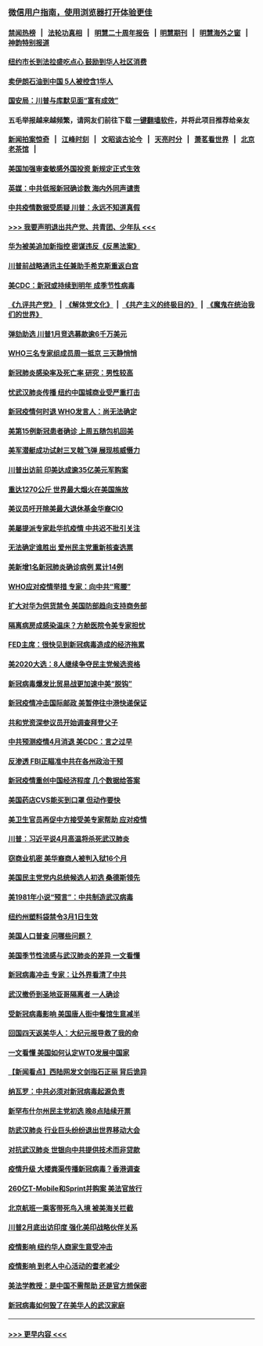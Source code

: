 ### [微信用户指南，使用浏览器打开体验更佳](https://github.com/gfw-breaker/banned-news1/blob/master/indexes/wechat-guide.md?t=0)
#### [禁闻热榜](热点新闻.md?t=0)  &nbsp;&nbsp;|&nbsp;&nbsp; [法轮功真相](https://github.com/gfw-breaker/truth/blob/master/README.md?t=0) &nbsp;&nbsp;|&nbsp;&nbsp; [明慧二十周年报告](https://github.com/gfw-breaker/mh-reports/blob/master/README.md?t=0) &nbsp;&nbsp;|&nbsp;&nbsp;[明慧期刊](https://github.com/gfw-breaker/mh-qikan) &nbsp;&nbsp;|&nbsp;&nbsp; [明慧海外之窗](https://github.com/gfw-breaker/mh-news/blob/master/README.md?t=0) &nbsp;&nbsp;|&nbsp;&nbsp; [神韵特别报道](https://github.com/gfw-breaker/mh-news/blob/master/shenyun.md?t=0)
#### [纽约市长到法拉盛吃点心  鼓励到华人社区消费](../pages/nsc412/n11868197.md?t=02142033) 
#### [卖伊朗石油到中国  5人被控含1华人](../pages/nsc412/n11867988.md?t=02142033) 
#### [国安局：川普与库默见面“富有成效”](../pages/nsc412/n11867976.md?t=02142033) 
#### 五毛举报越来越频繁，请网友们前往下载 [一键翻墙软件](https://github.com/gfw-breaker/ssr-accounts)，并将此项目推荐给亲友
#### [新闻拍案惊奇](https://github.com/gfw-breaker/banned-news1/blob/master/pages/link4.md) &nbsp;&nbsp;|&nbsp;&nbsp; [江峰时刻](https://github.com/gfw-breaker/banned-news1/blob/master/pages/link4.md) &nbsp;&nbsp;|&nbsp;&nbsp; [文昭谈古论今](https://github.com/gfw-breaker/banned-news1/blob/master/pages/link4.md) &nbsp;&nbsp;|&nbsp;&nbsp; [天亮时分](https://github.com/gfw-breaker/banned-news1/blob/master/pages/link4.md) &nbsp;&nbsp;|&nbsp;&nbsp; [萧茗看世界](https://github.com/gfw-breaker/banned-news1/blob/master/pages/link4.md) &nbsp;&nbsp;|&nbsp;&nbsp; [北京老茶馆](https://github.com/gfw-breaker/banned-news1/blob/master/pages/link4.md) &nbsp;&nbsp;|&nbsp;&nbsp; 
#### [美国加强审查敏感外国投资 新规定正式生效](../pages/nsc412/n11868041.md?t=02142033) 
#### [英媒：中共低报新冠确诊数 海内外同声谴责](../pages/nsc412/n11867421.md?t=02142033) 
#### [中共疫情数据受质疑 川普：永远不知道真假](../pages/nsc412/n11867195.md?t=02142033) 
#### [>>> 我要声明退出共产党、共青团、少年队 <<<](https://github.com/begood0513/goodnews/blob/master/quit/letter.md) 
#### [华为被美追加新指控 密谋违反《反黑法案》](../pages/nsc412/n11867191.md?t=02142033) 
#### [川普前战略通讯主任兼助手希克斯重返白宫](../pages/nsc412/n11867104.md?t=02142033) 
#### [美CDC：新冠或持续到明年 成季节性病毒](../pages/nsc412/n11867279.md?t=02142033) 
#### [《九评共产党》](https://github.com/begood0513/9ping.md/blob/master/README.md) &nbsp;|&nbsp; [《解体党文化》](../../../../jtdwh.md/blob/master/README.md)  &nbsp;|&nbsp; [《共产主义的终极目的》](../../../../gczydzjmd.md/blob/master/README.md) &nbsp;|&nbsp; [《魔鬼在统治我们的世界》](../../../../mgztzwmdsj.md/blob/master/README.md) 
#### [弹劾助选 川普1月竞选募款逾6千万美元](../pages/nsc412/n11866950.md?t=02142033) 
#### [WHO三名专家组成员周一抵京 三天静悄悄](../pages/nsc412/n11866947.md?t=02142033) 
#### [新冠肺炎感染率及死亡率 研究：男性较高](../pages/nsc412/n11866956.md?t=02142033) 
#### [忧武汉肺炎传播 纽约中国城商业受严重打击](../pages/nsc412/n11866902.md?t=02142033) 
#### [新冠疫情何时退 WHO发言人：尚无法确定](../pages/nsc412/n11866864.md?t=02142033) 
#### [美第15例新冠患者确诊 上周五随包机回美](../pages/nsc412/n11866852.md?t=02142033) 
#### [美军潜艇成功试射三叉戟飞弹 展现核威慑力](../pages/nsc412/n11866046.md?t=02142033) 
#### [川普出访前 印美达成逾35亿美元军购案](../pages/nsc412/n11865444.md?t=02142033) 
#### [重达1270公斤 世界最大烟火在美国施放](../pages/nsc412/n11865198.md?t=02142033) 
#### [美议员吁开除美最大退休基金华裔CIO](../pages/nsc412/n11865230.md?t=02142033) 
#### [美屡提派专家赴华抗疫情 中共迟不批引关注](../pages/nsc412/n11864719.md?t=02142033) 
#### [无法确定谁胜出 爱州民主党重新核查选票](../pages/nsc412/n11864830.md?t=02142033) 
#### [美新增1名新冠肺炎确诊病例 累计14例](../pages/nsc412/n11864893.md?t=02142033) 
#### [WHO应对疫情举措 专家：向中共“弯腰”](../pages/nsc412/n11864727.md?t=02142033) 
#### [扩大对华为供货禁令 美国防部趋向支持商务部](../pages/nsc412/n11864773.md?t=02142033) 
#### [隔离病房成感染温床？方舱医院令美专家担忧](../pages/nsc412/n11864575.md?t=02142033) 
#### [FED主席：很快见到新冠病毒造成的经济拖累](../pages/nsc412/n11864507.md?t=02142033) 
#### [美2020大选：8人继续争夺民主党候选资格](../pages/nsc412/n11864327.md?t=02142033) 
#### [新冠病毒爆发比贸易战更加速中美“脱钩”](../pages/nsc412/n11864470.md?t=02142033) 
#### [新冠疫情冲击国际邮政 美暂停往中港快递保证](../pages/nsc412/n11864207.md?t=02142033) 
#### [共和党资深参议员开始调查拜登父子](../pages/nsc412/n11863984.md?t=02142033) 
#### [中共预测疫情4月消退 美CDC：言之过早](../pages/nsc412/n11864310.md?t=02142033) 
#### [反渗透 FBI正瞄准中共在各州政治干预](../pages/nsc412/n11864300.md?t=02142033) 
#### [新冠疫情重创中国经济程度 几个数据给答案](../pages/nsc412/n11864203.md?t=02142033) 
#### [美国药店CVS能买到口罩 但动作要快](../pages/nsc412/n11862438.md?t=02142033) 
#### [美卫生官员再促中方接受美专家帮助 应对疫情](../pages/nsc412/n11864043.md?t=02142033) 
#### [川普：习近平说4月高温将杀死武汉肺炎](../pages/nsc412/n11860814.md?t=02142033) 
#### [窃商业机密 美华裔商人被判入狱16个月](../pages/nsc412/n11863911.md?t=02142033) 
#### [美国民主党党内总统候选人初选 桑德斯领先](../pages/nsc412/n11863475.md?t=02142033) 
#### [美1981年小说“预言”：中共制造武汉病毒](../pages/nsc412/n11863306.md?t=02142033) 
#### [纽约州塑料袋禁令3月1日生效](../pages/nsc412/n11862832.md?t=02142033) 
#### [美国人口普查  问哪些问题？](../pages/nsc412/n11862808.md?t=02142033) 
#### [美国季节性流感与武汉肺炎的差异 一文看懂](../pages/nsc412/n11862428.md?t=02142033) 
#### [新冠病毒冲击 专家：让外界看清了中共](../pages/nsc412/n11862280.md?t=02142033) 
#### [武汉撤侨到圣地亚哥隔离者 一人确诊](../pages/nsc412/n11862460.md?t=02142033) 
#### [受新冠病毒影响 美国唐人街中餐馆生意减半](../pages/nsc412/n11861940.md?t=02142033) 
#### [回国四天返美华人：大纪元报导救了我的命](../pages/nsc412/n11862181.md?t=02142033) 
#### [一文看懂 美国如何认定WTO发展中国家](../pages/nsc412/n11862051.md?t=02142033) 
#### [【新闻看点】西陆网发文剑指石正丽 背后诡异](../pages/nsc412/n11861792.md?t=02142033) 
#### [纳瓦罗：中共必须对新冠病毒起源负责](../pages/nsc412/n11861810.md?t=02142033) 
#### [新罕布什尔州民主党初选 晚8点陆续开票](../pages/nsc412/n11861872.md?t=02142033) 
#### [防武汉肺炎 行业巨头纷纷退出世界移动大会](../pages/nsc412/n11861795.md?t=02142033) 
#### [对抗武汉肺炎 世银向中共提供技术而非贷款](../pages/nsc412/n11861652.md?t=02142033) 
#### [疫情升级 大楼粪渠传播新冠病毒？香港调查](../pages/nsc412/n11861556.md?t=02142033) 
#### [260亿T-Mobile和Sprint并购案 美法官放行](../pages/nsc412/n11861511.md?t=02142033) 
#### [北京航班一乘客带死鸟入境 被美海关拦截](../pages/nsc412/n11861317.md?t=02142033) 
#### [川普2月底出访印度 强化美印战略伙伴关系](../pages/nsc412/n11860557.md?t=02142033) 
#### [疫情影响  纽约华人商家生意受冲击](../pages/nsc412/n11860284.md?t=02142033) 
#### [疫情影响  到老人中心活动的耆老减少](../pages/nsc412/n11860199.md?t=02142033) 
#### [美法学教授：是中国不需帮助 还是官方想保密](../pages/nsc412/n11859492.md?t=02142033) 
#### [新冠病毒如何毁了在美华人的武汉家庭](../pages/nsc412/n11859524.md?t=02142033) 

----
#### [ >>> 更早内容 <<< ](../indexes/nsc412-earlier.md)
